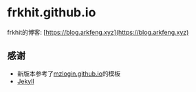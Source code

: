 # frkhit.github.io

frkhit的博客: [https://blog.arkfeng.xyz](https://blog.arkfeng.xyz)


## 感谢
- 新版本参考了[mzlogin.github.io](https://github.com/mzlogin/mzlogin.github.io)的模板
- [Jekyll](https://jekyllrb.com/)
